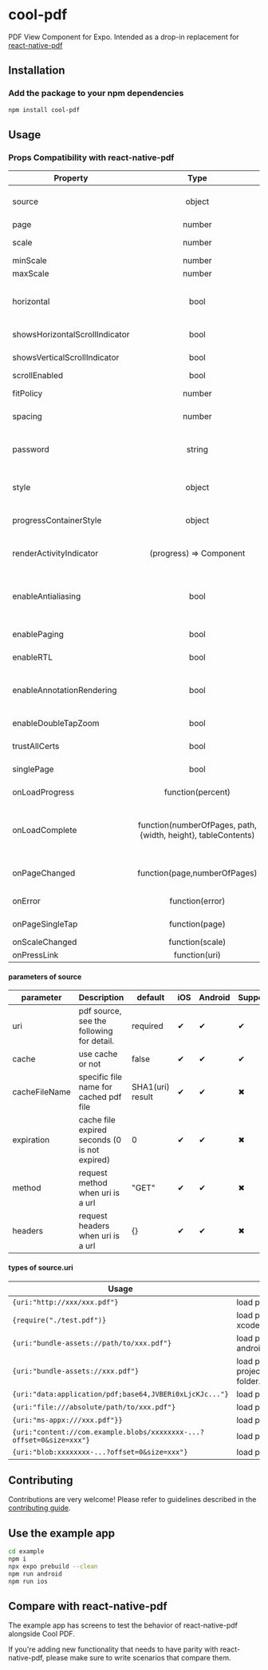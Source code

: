 # cool-pdf

PDF View Component for Expo. Intended as a drop-in replacement for [react-native-pdf](https://github.com/wonday/react-native-pdf/)

## Installation

### Add the package to your npm dependencies

```sh
npm install cool-pdf
```

## Usage

### Props Compatibility with react-native-pdf

| Property                       |                             Type                              |         Default          | Description                                                                                                                                                                   | iOS | Android | Supported |
| ------------------------------ | :-----------------------------------------------------------: | :----------------------: | ----------------------------------------------------------------------------------------------------------------------------------------------------------------------------- | --- | ------- | --------- |
| source                         |                            object                             |         not null         | PDF source like {uri:xxx, cache:false}. see the following for detail.                                                                                                         | ✔   | ✔       | ✔         |
| page                           |                            number                             |            1             | initial page index                                                                                                                                                            | ✔   | ✔       | ✔         |
| scale                          |                            number                             |           1.0            | should minScale<=scale<=maxScale                                                                                                                                              | ✔   | ✔       | ✔         |
| minScale                       |                            number                             |           1.0            | min scale                                                                                                                                                                     | ✔   | ✔       | ✔         |
| maxScale                       |                            number                             |           3.0            | max scale                                                                                                                                                                     | ✔   | ✔       | ✔         |
| horizontal                     |                             bool                              |          false           | draw page direction, if you want to listen the orientation change, you can use [react-native-orientation-locker](https://github.com/wonday/react-native-orientation-locker) | ✔   | ✔       | ✔         |
| showsHorizontalScrollIndicator |                             bool                              |           true           | shows or hides the horizontal scroll bar indicator on iOS                                                                                                                     | ✔   |         | ✔         |
| showsVerticalScrollIndicator   |                             bool                              |           true           | shows or hides the vertical scroll bar indicator on iOS                                                                                                                       | ✔   |         | ✔         |
| scrollEnabled                  |                             bool                              |           true           | enable or disable scroll                                                                                                                                                      | ✔   |         | ✖         |
| fitPolicy                      |                            number                             |            2             | 0:fit width, 1:fit height, 2:fit both(default)                                                                                                                                | ✔   | ✔       | ✖         |
| spacing                        |                            number                             |            10            | the breaker size between pages                                                                                                                                                | ✔   | ✔       | ✔         |
| password                       |                            string                             |            ""            | pdf password, if password error, will call OnError() with message "Password required or incorrect password."                                                                  | ✔   | ✔       | ✔         |
| style                          |                            object                             | {backgroundColor:"#eee"} | support normal view style, you can use this to set border/spacing color...                                                                                                    | ✔   | ✔       | ✔         |
| progressContainerStyle         |                            object                             | {backgroundColor:"#eee"} | support normal view style, you can use this to set border/spacing color...                                                                                             | ✔   | ✔       | ✖         |
| renderActivityIndicator        |                    (progress) => Component                    |      <ProgressBar/>      | when loading show it as an indicator, you can use your component                                                                                                              | ✔   | ✔       | ✖         |
| enableAntialiasing             |                             bool                              |           true           | improve rendering a little bit on low-res screens, but maybe course some problem on Android 4.4, so add a switch                                                              | ✖   | ✔       | ✖         |
| enablePaging                   |                             bool                              |          false           | only show one page in screen                                                                                                                                                  | ✔   | ✔       | ✔         |
| enableRTL                      |                             bool                              |          false           | scroll page as "page3, page2, page1"                                                                                                                                          | ✔   | ✖       | ✖         |
| enableAnnotationRendering      |                             bool                              |           true           | enable rendering annotation, notice:iOS only support initial setting,not support realtime changing                                                                            | ✔   | ✔       | ✖         |
| enableDoubleTapZoom            |                             bool                              |           true           | Enable double tap to zoom gesture                                                                                                                                             | ✔   | ✔       | ✖         |
| trustAllCerts                  |                             bool                              |           true           | Allow connections to servers with self-signed certification                                                                                                                   | ✔   | ✔       | ✖         |
| singlePage                     |                             bool                              |          false           | Only show first page, useful for thumbnail views                                                                                                                              | ✔   | ✔       | ✖         |
| onLoadProgress                 |                       function(percent)                       |           null           | callback when loading, return loading progress (0-1)                                                                                                                          | ✔   | ✔       | ✖         |
| onLoadComplete                 | function(numberOfPages, path, {width, height}, tableContents) |           null           | callback when pdf load completed, return total page count, pdf local/cache path, {width,height} and table of contents                                                         | ✔   | ✔       | ✔         |
| onPageChanged                  |                 function(page,numberOfPages)                  |           null           | callback when page changed ,return current page and total page count                                                                                                          | ✔   | ✔       | ✔         |
| onError                        |                        function(error)                        |           null           | callback when error happened                                                                                                                                                  | ✔   | ✔       | ✔         |
| onPageSingleTap                |                        function(page)                         |           null           | callback when page was single tapped                                                                                                                                          | ✔   | ✔       | ✔         |
| onScaleChanged                 |                        function(scale)                        |           null           | callback when scale page                                                                                                                                                      | ✔   | ✔       | ✖         |
| onPressLink                    |                         function(uri)                         |           null           | callback when link tapped                                                                                                                                                     | ✔   | ✔       | ✖         |

#### parameters of source

| parameter    | Description | default | iOS | Android | Supported |
| ------------ | ----------- | ------- | --- | ------- | --------- |
| uri          | pdf source, see the following for detail.| required | ✔   | ✔ | ✔ |
| cache        | use cache or not | false | ✔ | ✔ | ✔ |
| cacheFileName | specific file name for cached pdf file | SHA1(uri) result | ✔ | ✔ | ✖ |
| expiration   | cache file expired seconds (0 is not expired) | 0 | ✔ | ✔ | ✖ |
| method       | request method when uri is a url | "GET" | ✔ | ✔ | ✖ |
| headers      | request headers when uri is a url | {} | ✔ | ✔ | ✖ |

#### types of source.uri

| Usage        | Description | iOS | Android | Supported |
| ------------ | ----------- | --- | ------- | --------- |
| `{uri:"http://xxx/xxx.pdf"}` | load pdf from a url | ✔   | ✔ | ✔ |
| `{require("./test.pdf")}` | load pdf relate to js file (do not need add by xcode) | ✔ | ✖ | ✖ |
| `{uri:"bundle-assets://path/to/xxx.pdf"}` | load pdf from assets, the file should be at android/app/src/main/assets/path/to/xxx.pdf | ✖ | ✔ | ✖ |
| `{uri:"bundle-assets://xxx.pdf"}` | load pdf from assets, you must add pdf to project by xcode. this does not support folder. | ✔ | ✖ | ✖ |
| `{uri:"data:application/pdf;base64,JVBERi0xLjcKJc..."}` | load pdf from base64 string | ✔   | ✔ | ✖ |
| `{uri:"file:///absolute/path/to/xxx.pdf"}` | load pdf from local file system | ✔  | ✔ | ✖  |
| `{uri:"ms-appx:///xxx.pdf"}}` | load pdf bundled with UWP app |  ✖ | ✖ | ✖ |
| `{uri:"content://com.example.blobs/xxxxxxxx-...?offset=0&size=xxx"}` | load pdf from content URI | ✔* | ✖ | ✖ |
| `{uri:"blob:xxxxxxxx-...?offset=0&size=xxx"}` | load pdf from blob URL | ✖ | ✔ | ✖ |

## Contributing

Contributions are very welcome! Please refer to guidelines described in the [contributing guide]( https://github.com/expo/expo#contributing).

## Use the example app

```sh
cd example
npm i
npx expo prebuild --clean
npm run android
npm run ios
```

## Compare with react-native-pdf

The example app has screens to test the behavior of react-native-pdf alongside Cool PDF.

If you're adding new functionality that needs to have parity with react-native-pdf, please make sure to write scenarios that compare them.